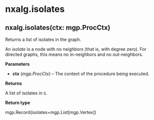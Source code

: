 # nxalg.isolates

## nxalg.isolates\(ctx: mgp.ProcCtx\)

Returns a list of isolates in the graph.

An _isolate_ is a node with no neighbors \(that is, with degree zero\). For directed graphs, this means no in-neighbors and no out-neighbors.

**Parameters**

* **ctx** \(_mgp.ProcCtx_\) – The context of the procedure being executed.

**Returns**

A list of isolates in `G`.

**Return type**

mgp.Record\(isolates=mgp.List\[mgp.Vertex\]\)

